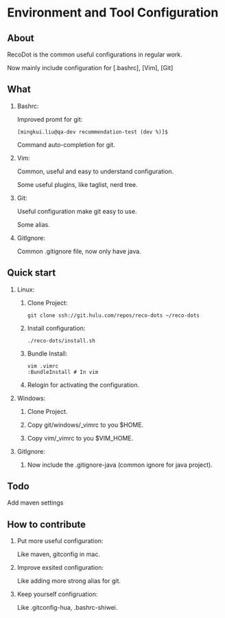 Environment and Tool Configuration
=======

## About

RecoDot is the common useful configurations in regular work.

Now mainly include configuration for [.bashrc], [Vim], [Git]

## What

1. Bashrc:

    Improved promt for git:
    ```
    [mingkui.liu@qa-dev recommendation-test (dev %)]$
    ```

    Command auto-completion for git.

2. Vim:

    Common, useful and easy to understand configuration.

    Some useful plugins, like taglist, nerd tree.

3. Git:

    Useful configuration make git easy to use.

    Some alias.

4. GitIgnore:

    Common .gitignore file, now only have java.

## Quick start

1. Linux:

    1. Clone Project:

        ```
        git clone ssh://git.hulu.com/repos/reco-dots ~/reco-dots
        ```

    2. Install configuration:

        ```
        ./reco-dots/install.sh
        ```
    3. Bundle Install:

        ```
        vim .vimrc
        :BundleInstall # In vim
        ```

    4. Relogin for activating the configuration.

2. Windows:

    1. Clone Project.

    2. Copy git/windows/_vimrc to you $HOME.

    3. Copy vim/_vimrc to you $VIM_HOME.

3. GitIgnore:

    1. Now include the .gitignore-java (common ignore for java project).
    
## Todo

Add maven settings

## How to contribute

1. Put more useful configuration:

    Like maven, gitconfig in mac.

2. Improve exsited configuration:

    Like adding more strong alias for git.

3. Keep yourself configruation:

    Like .gitconfig-hua, .bashrc-shiwei.

